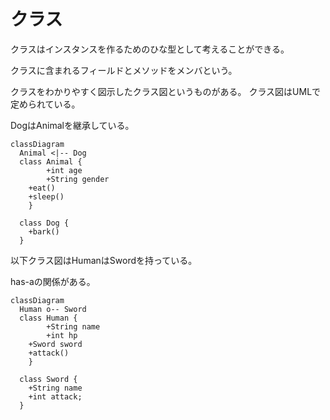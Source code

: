 # クラス
クラスはインスタンスを作るためのひな型として考えることができる。

クラスに含まれるフィールドとメソッドをメンバという。

クラスをわかりやすく図示したクラス図というものがある。
クラス図はUMLで定められている。

DogはAnimalを継承している。
``` mermaid
classDiagram
  Animal <|-- Dog
  class Animal {
		+int age
		+String gender
    +eat()
    +sleep()
	}

  class Dog {
    +bark()
  }
```
以下クラス図はHumanはSwordを持っている。

has-aの関係がある。
``` mermaid
classDiagram
  Human o-- Sword
  class Human {
		+String name
		+int hp
    +Sword sword
    +attack()
	}

  class Sword {
    +String name
    +int attack;
  }
```
